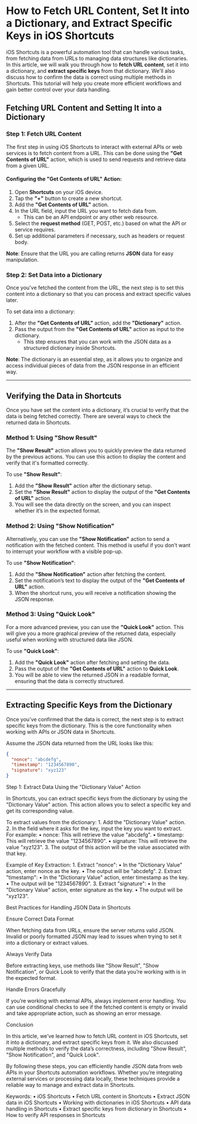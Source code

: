 
# How to Fetch URL Content, Set It into a Dictionary, and Extract Specific Keys in iOS Shortcuts

iOS Shortcuts is a powerful automation tool that can handle various tasks, from fetching data from URLs to managing data structures like dictionaries. In this article, we will walk you through how to **fetch URL content**, set it into a dictionary, and **extract specific keys** from that dictionary. We'll also discuss how to confirm the data is correct using multiple methods in Shortcuts. This tutorial will help you create more efficient workflows and gain better control over your data handling.

## Fetching URL Content and Setting It into a Dictionary

### **Step 1: Fetch URL Content**
The first step in using iOS Shortcuts to interact with external APIs or web services is to fetch content from a URL. This can be done using the **"Get Contents of URL"** action, which is used to send requests and retrieve data from a given URL.

#### Configuring the "Get Contents of URL" Action:
1. Open **Shortcuts** on your iOS device.
2. Tap the **"+"** button to create a new shortcut.
3. Add the **"Get Contents of URL"** action.
4. In the URL field, input the URL you want to fetch data from.
   - This can be an API endpoint or any other web resource.
5. Select the **request method** (GET, POST, etc.) based on what the API or service requires.
6. Set up additional parameters if necessary, such as headers or request body.

**Note**: Ensure that the URL you are calling returns **JSON** data for easy manipulation.

### **Step 2: Set Data into a Dictionary**
Once you've fetched the content from the URL, the next step is to set this content into a dictionary so that you can process and extract specific values later.

To set data into a dictionary:
1. After the **"Get Contents of URL"** action, add the **"Dictionary"** action.
2. Pass the output from the **"Get Contents of URL"** action as input to the dictionary.
   - This step ensures that you can work with the JSON data as a structured dictionary inside Shortcuts.

**Note**: The dictionary is an essential step, as it allows you to organize and access individual pieces of data from the JSON response in an efficient way.

---

## Verifying the Data in Shortcuts

Once you have set the content into a dictionary, it’s crucial to verify that the data is being fetched correctly. There are several ways to check the returned data in Shortcuts.

### **Method 1: Using "Show Result"**
The **"Show Result"** action allows you to quickly preview the data returned by the previous actions. You can use this action to display the content and verify that it's formatted correctly.

To use **"Show Result"**:
1. Add the **"Show Result"** action after the dictionary setup.
2. Set the **"Show Result"** action to display the output of the **"Get Contents of URL"** action.
3. You will see the data directly on the screen, and you can inspect whether it’s in the expected format.

### **Method 2: Using "Show Notification"**
Alternatively, you can use the **"Show Notification"** action to send a notification with the fetched content. This method is useful if you don’t want to interrupt your workflow with a visible pop-up.

To use **"Show Notification"**:
1. Add the **"Show Notification"** action after fetching the content.
2. Set the notification’s text to display the output of the **"Get Contents of URL"** action.
3. When the shortcut runs, you will receive a notification showing the JSON response.

### **Method 3: Using "Quick Look"**
For a more advanced preview, you can use the **"Quick Look"** action. This will give you a more graphical preview of the returned data, especially useful when working with structured data like JSON.

To use **"Quick Look"**:
1. Add the **"Quick Look"** action after fetching and setting the data.
2. Pass the output of the **"Get Contents of URL"** action to **Quick Look**.
3. You will be able to view the returned JSON in a readable format, ensuring that the data is correctly structured.

---

## Extracting Specific Keys from the Dictionary

Once you’ve confirmed that the data is correct, the next step is to extract specific keys from the dictionary. This is the core functionality when working with APIs or JSON data in Shortcuts.

Assume the JSON data returned from the URL looks like this:
```json
{
  "nonce": "abcdefg",
  "timestamp": "1234567890",
  "signature": "xyz123"
}
```
Step 1: Extract Data Using the "Dictionary Value" Action

In Shortcuts, you can extract specific keys from the dictionary by using the "Dictionary Value" action. This action allows you to select a specific key and get its corresponding value.

To extract values from the dictionary:
	1.	Add the "Dictionary Value" action.
	2.	In the field where it asks for the key, input the key you want to extract. For example:
	•	nonce: This will retrieve the value "abcdefg".
	•	timestamp: This will retrieve the value "1234567890".
	•	signature: This will retrieve the value "xyz123".
	3.	The output of this action will be the value associated with that key.

Example of Key Extraction:
	1.	Extract "nonce":
	•	In the "Dictionary Value" action, enter nonce as the key.
	•	The output will be "abcdefg".
	2.	Extract "timestamp":
	•	In the "Dictionary Value" action, enter timestamp as the key.
	•	The output will be "1234567890".
	3.	Extract "signature":
	•	In the "Dictionary Value" action, enter signature as the key.
	•	The output will be "xyz123".

Best Practices for Handling JSON Data in Shortcuts

Ensure Correct Data Format

When fetching data from URLs, ensure the server returns valid JSON. Invalid or poorly formatted JSON may lead to issues when trying to set it into a dictionary or extract values.

Always Verify Data

Before extracting keys, use methods like "Show Result", "Show Notification", or Quick Look to verify that the data you’re working with is in the expected format.

Handle Errors Gracefully

If you’re working with external APIs, always implement error handling. You can use conditional checks to see if the fetched content is empty or invalid and take appropriate action, such as showing an error message.

Conclusion

In this article, we’ve learned how to fetch URL content in iOS Shortcuts, set it into a dictionary, and extract specific keys from it. We also discussed multiple methods to verify the data’s correctness, including "Show Result", "Show Notification", and "Quick Look".

By following these steps, you can efficiently handle JSON data from web APIs in your Shortcuts automation workflows. Whether you’re integrating external services or processing data locally, these techniques provide a reliable way to manage and extract data in Shortcuts.

 Keywords:
	•	iOS Shortcuts
	•	Fetch URL content in Shortcuts
	•	Extract JSON data in iOS Shortcuts
	•	Working with dictionaries in iOS Shortcuts
	•	API data handling in Shortcuts
	•	Extract specific keys from dictionary in Shortcuts
	•	How to verify API responses in Shortcuts



